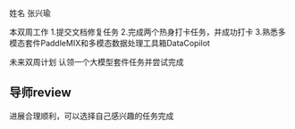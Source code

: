 姓名
张兴瑜

本双周工作
1.提交文档修复任务
2.完成两个热身打卡任务，并成功打卡
3.熟悉多模态套件PaddleMIX和多模态数据处理工具箱DataCopilot 

未来双周计划
认领一个大模型套件任务并尝试完成


## 导师review
进展合理顺利，可以选择自己感兴趣的任务完成
